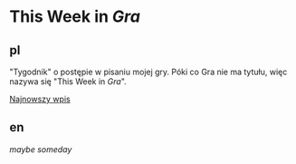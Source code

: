 # This Week in *Gra*
## pl
"Tygodnik" o postępie w pisaniu mojej gry.
Póki co Gra nie ma tytułu, więc nazywa się "This Week in *Gra*".

[Najnowszy wpis](2025-04-06_6.md)
## en
*maybe someday*
